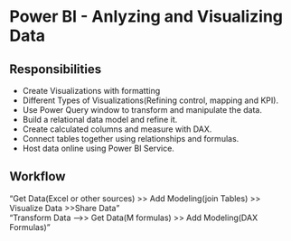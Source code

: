 <h1>Power BI - Anlyzing and Visualizing Data</h1>

<h2>Responsibilities</h2>
<ul>
    <li>Create Visualizations with formatting</li>
    <li>Different Types of Visualizations(Refining control, mapping and KPI).</li>
    <li>Use Power Query window to transform and manipulate the data.</li>
    <li>Build a relational data model and refine it.</li>
    <li>Create calculated columns and measure with DAX.</li>
    <li>Connect tables together using relationships and formulas.</li>
    <li>Host data online using Power BI Service.</li>
</ul>

<h2>Workflow</h2>

<q>Get Data(Excel or other sources) >> Add Modeling(join Tables) >> Visualize Data >>Share Data</q><br/>
<q>Transform Data -->> Get Data(M formulas) >> Add Modeling(DAX Formulas)</q><br/>

